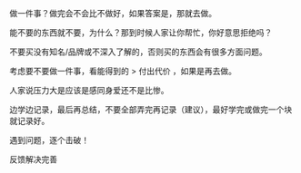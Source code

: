 做一件事？做完会不会比不做好，如果答案是，那就去做。

能不要的东西就不要，为什么？那到时候人家让你帮忙，你好意思拒绝吗？

不要买没有知名/品牌或不深入了解的，否则买的东西会有很多方面问题。

考虑要不要做一件事，看能得到的 > 付出代价 ，如果是再去做。

人家说压力大是应该是感同身爱还不是比惨。

边学边记录，最后再总结，不要全部弄完再记录（建议），最好学完或做完一个块就记录好。

遇到问题，逐个击破！

反馈解决完善
